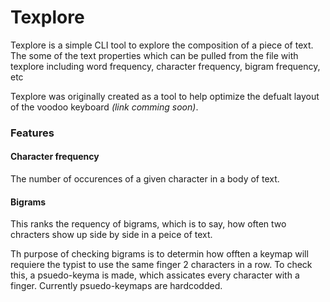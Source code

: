 # Texplore

Texplore is a simple CLI tool to explore the composition of a piece of text. The some of the text properties which can be pulled from the file with texplore including word frequency, character frequency, bigram frequency, etc

Texplore was originally created as a tool to help optimize the defualt layout of the voodoo keyboard *(link comming soon)*.

### Features

#### Character frequency

The number of occurences of a given character in a body of text.

#### Bigrams

This ranks the requency of bigrams, which is to say, how often two chracters show up side by side in a peice of text.

Th purpose of checking bigrams is to determin how offten a keymap will requiere the typist to use the same finger 2 characters in a row. To check this, a psuedo-keyma is made, which assicates every character with a finger. Currently psuedo-keymaps are hardcodded.
